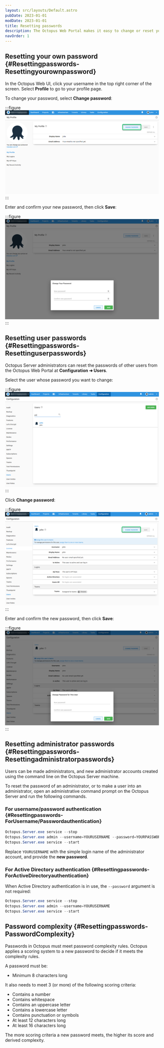 ```yaml
---
layout: src/layouts/Default.astro
pubDate: 2023-01-01
modDate: 2023-01-01
title: Resetting passwords
description: The Octopus Web Portal makes it easy to change or reset your password.
navOrder: 1
---
```


## Resetting your own password {#Resettingpasswords-Resettingyourownpassword}

In the Octopus Web UI, click your username in the top right corner of the screen. Select **Profile** to go to your profile page.

To change your password, select **Change password**:

:::figure
![](/docs/security/users-and-teams/images/resetpassword.png "width=500")
:::

Enter and confirm your new password, then click **Save**:

:::figure
![](/docs/security/users-and-teams/images/newpassword.png "width=500")
:::

## Resetting user passwords {#Resettingpasswords-Resettinguserpasswords}

Octopus Server administrators can reset the passwords of other users from the Octopus Web Portal at **Configuration ➜ Users**.

Select the user whose password you want to change:

:::figure
![](/docs/security/users-and-teams/images/usersearch.png "width=500")
:::

Click **Change password**:

:::figure
![](/docs/security/users-and-teams/images/changeuserpwd.png "width=500")
:::

Enter and confirm the new password, then click **Save**:

:::figure
![](/docs/security/users-and-teams/images/userpasswordchange.png "width=500")
:::

## Resetting administrator passwords {#Resettingpasswords-Resettingadministratorpasswords}

Users can be made administrators, and new administrator accounts created using the command line on the Octopus Server machine.

To reset the password of an administrator, or to make a user into an administrator, open an administrative command prompt on the Octopus Server and run the following commands.

### For username/password authentication {#Resettingpasswords-ForUsername/Passwordauthentication}

```powershell
Octopus.Server.exe service --stop
Octopus.Server.exe admin --username=YOURUSERNAME --password=YOURPASSWORD
Octopus.Server.exe service --start
```

Replace `YOURUSERNAME` with the simple login name of the administrator account, and provide the **new password**.

### For Active Directory authentication {#Resettingpasswords-ForActiveDirectoryauthentication}

When Active Directory authentication is in use, the `--password` argument is not required:

```powershell
Octopus.Server.exe service --stop
Octopus.Server.exe admin --username=YOURUSERNAME
Octopus.Server.exe service --start
```

## Password complexity {#Resettingpasswords-PasswordComplexity}

Passwords in Octopus must meet password complexity rules. Octopus applies a scoring system to a new password to decide if it meets the complexity rules.

A password must be:
- Minimum 8 characters long

It also needs to meet 3 (or more) of the following scoring criteria:

- Contains a number
- Contains whitespace
- Contains an uppercase letter
- Contains a lowercase letter
- Contains punctuation or symbols
- At least 12 characters long
- At least 16 characters long

The more scoring criteria a new password meets, the higher its score and derived complexity.